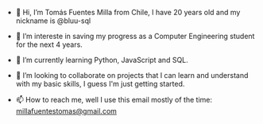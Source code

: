 - 👋 Hi, I’m Tomás Fuentes Milla from Chile, I have 20 years old and my nickname is @bluu-sql

- 👀 I’m intereste in saving my progress as a Computer Engineering student for the next 4 years.

- 🌱 I’m currently learning Python, JavaScript and SQL.

- 💞️ I’m looking to collaborate on projects that I can learn and understand with my basic skills, I guess I'm just getting started. 

- 📫 How to reach me, well I use this email mostly of the time: millafuentestomas@gmail.com



<!---
bluu-sql/bluu-sql is a ✨ special ✨ repository because its `README.md` (this file) appears on your GitHub profile.
You can click the Preview link to take a look at your changes.
--->
